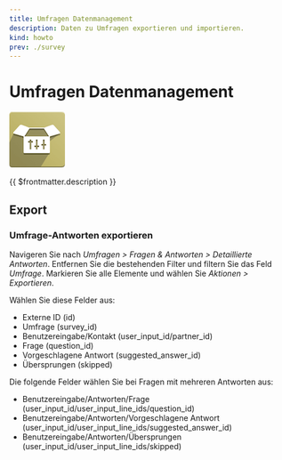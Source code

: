 ```yaml
---
title: Umfragen Datenmanagement
description: Daten zu Umfragen exportieren und importieren.
kind: howto
prev: ./survey
---
```

# Umfragen Datenmanagement
![icons_odoo_website_sale_options](attachments/icons_odoo_website_sale_options.png)

{{ $frontmatter.description }}

## Export

### Umfrage-Antworten exportieren

Navigeren Sie nach *Umfragen > Fragen & Antworten > Detaillierte Antworten*. Entfernen Sie die bestehenden Filter und filtern Sie das Feld *Umfrage*.  Markieren Sie alle Elemente und wählen Sie *Aktionen > Exportieren*.

Wählen Sie diese Felder aus:

* Externe ID (id)
* Umfrage (survey_id)
* Benutzereingabe/Kontakt (user_input_id/partner_id)
* Frage (question_id)
* Vorgeschlagene Antwort (suggested_answer_id)
* Übersprungen (skipped)

Die folgende Felder wählen Sie bei Fragen mit mehreren Antworten aus:

* Benutzereingabe/Antworten/Frage (user_input_id/user_input_line_ids/question_id)
* Benutzereingabe/Antworten/Vorgeschlagene Antwort (user_input_id/user_input_line_ids/suggested_answer_id)
* Benutzereingabe/Antworten/Übersprungen (user_input_id/user_input_line_ids/skipped)
